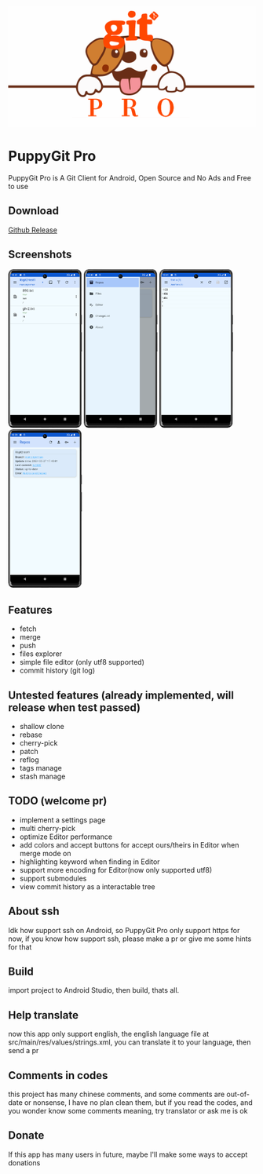 <img src="screenshots/banner.png"/>


# PuppyGit Pro
PuppyGit Pro is A Git Client for Android, Open Source and No Ads and Free to use


## Download
<a href=https://github.com/Bandeapart1964/PuppyGitPro/releases>Github Release</a>


## Screenshots
<div>
<img src="screenshots/cl.png" width=150 />
<img src="screenshots/drawer.png"  width=150 />
<img src="screenshots/editor.png" width=150 />
<img src="screenshots/repos.png"  width=150  />
</div>


## Features
- fetch
- merge
- push
- files explorer
- simple file editor (only utf8 supported)
- commit history (git log)


## Untested features (already implemented, will release when test passed)
- shallow clone
- rebase
- cherry-pick
- patch
- reflog
- tags manage
- stash manage


## TODO (welcome pr)
- implement a settings page
- multi cherry-pick
- optimize Editor performance
- add colors and accept buttons for accept ours/theirs in Editor when merge mode on
- highlighting keyword when finding in Editor
- support more encoding for Editor(now only supported utf8)
- support submodules
- view commit history as a interactable tree


## About ssh
Idk how support ssh on Android, so PuppyGit Pro only support https for now, if you know how support ssh, please make a pr or give me some hints for that


## Build
import project to Android Studio, then build, thats all.


## Help translate
now this app only support english, the english language file at src/main/res/values/strings.xml, you can translate it to your language, then send a pr


## Comments in codes
this project has many chinese comments, and some comments are out-of-date or nonsense, I have no plan clean them, but if you read the codes, and you wonder know some comments meaning, try translator or ask me is ok


## Donate
If this app has many users in future, maybe I'll make some ways to accept donations
